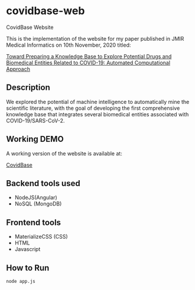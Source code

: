 # covidbase-web
CovidBase Website

This is the implementation of the website for my paper published in JMIR Medical Informatics on 10th November, 2020 titled:

[Toward Preparing a Knowledge Base to Explore Potential Drugs and Biomedical Entities Related to COVID-19: Automated Computational Approach](https://pubmed.ncbi.nlm.nih.gov/33055059/)

## Description

We explored the potential of machine intelligence to automatically mine the scientific literature, with the goal of developing the first comprehensive knowledge base that integrates several biomedical entities associated with COVID-19/SARS-CoV-2. 

## Working DEMO
A working version of the website is available at:

[CovidBase](http://77.68.43.135:97/)


## Backend tools used

- NodeJS(Angular)
- NoSQL (MongoDB)

## Frontend tools

- MaterializeCSS (CSS)
- HTML
- Javascript

## How to Run

`node app.js`
